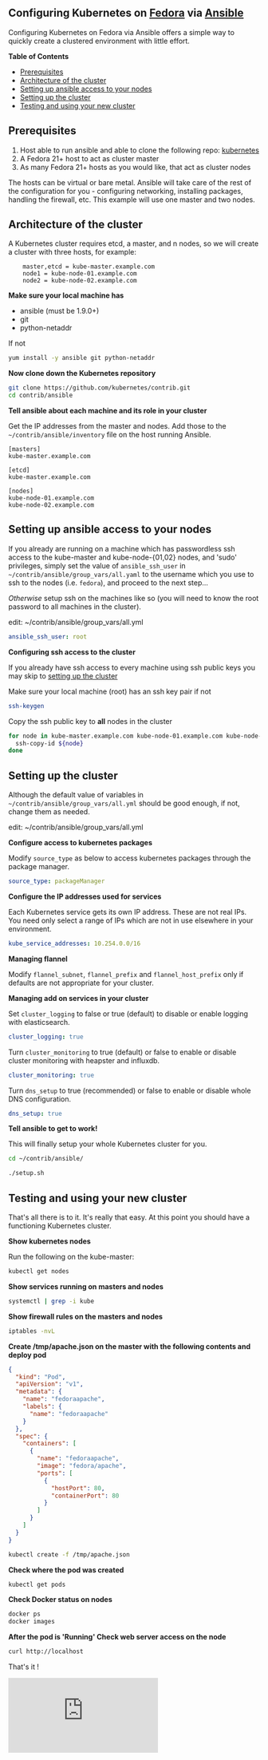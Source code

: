 <!-- BEGIN MUNGE: UNVERSIONED_WARNING -->


<!-- END MUNGE: UNVERSIONED_WARNING -->
Configuring Kubernetes on [Fedora](http://fedoraproject.org) via [Ansible](http://www.ansible.com/home)
-------------------------------------------------------------------------------------------------------

Configuring Kubernetes on Fedora via Ansible offers a simple way to quickly create a clustered environment with little effort.

**Table of Contents**

- [Prerequisites](#prerequisites)
- [Architecture of the cluster](#architecture-of-the-cluster)
- [Setting up ansible access to your nodes](#setting-up-ansible-access-to-your-nodes)
- [Setting up the cluster](#setting-up-the-cluster)
- [Testing and using your new cluster](#testing-and-using-your-new-cluster)

## Prerequisites

1. Host able to run ansible and able to clone the following repo: [kubernetes](https://github.com/kubernetes/kubernetes.git)
2. A Fedora 21+ host to act as cluster master
3. As many Fedora 21+ hosts as you would like, that act as cluster nodes

The hosts can be virtual or bare metal. Ansible will take care of the rest of the configuration for you - configuring networking, installing packages, handling the firewall, etc. This example will use one master and two nodes.

## Architecture of the cluster

A Kubernetes cluster requires etcd, a master, and n nodes, so we will create a cluster with three hosts, for example:

```console
    master,etcd = kube-master.example.com
    node1 = kube-node-01.example.com
    node2 = kube-node-02.example.com
```

**Make sure your local machine has**

 - ansible (must be 1.9.0+)
 - git
 - python-netaddr

If not

```sh
yum install -y ansible git python-netaddr
```

**Now clone down the Kubernetes repository**

```sh
git clone https://github.com/kubernetes/contrib.git
cd contrib/ansible
```

**Tell ansible about each machine and its role in your cluster**

Get the IP addresses from the master and nodes.  Add those to the `~/contrib/ansible/inventory` file on the host running Ansible.

```console
[masters]
kube-master.example.com

[etcd]
kube-master.example.com

[nodes]
kube-node-01.example.com
kube-node-02.example.com
```

## Setting up ansible access to your nodes

If you already are running on a machine which has passwordless ssh access to the kube-master and kube-node-{01,02} nodes, and 'sudo' privileges, simply set the value of `ansible_ssh_user` in `~/contrib/ansible/group_vars/all.yaml` to the username which you use to ssh to the nodes (i.e. `fedora`), and proceed to the next step...

*Otherwise* setup ssh on the machines like so (you will need to know the root password to all machines in the cluster).

edit: ~/contrib/ansible/group_vars/all.yml

```yaml
ansible_ssh_user: root
```

**Configuring ssh access to the cluster**

If you already have ssh access to every machine using ssh public keys you may skip to [setting up the cluster](#setting-up-the-cluster)

Make sure your local machine (root) has an ssh key pair if not

```sh
ssh-keygen
```

Copy the ssh public key to **all** nodes in the cluster

```sh
for node in kube-master.example.com kube-node-01.example.com kube-node-02.example.com; do
  ssh-copy-id ${node}
done
```

## Setting up the cluster

Although the default value of variables in `~/contrib/ansible/group_vars/all.yml` should be good enough, if not, change them as needed.

edit: ~/contrib/ansible/group_vars/all.yml

**Configure access to kubernetes packages**

Modify `source_type` as below to access kubernetes packages through the package manager.

```yaml
source_type: packageManager
```

**Configure the IP addresses used for services**

Each Kubernetes service gets its own IP address.  These are not real IPs.  You need only select a range of IPs which are not in use elsewhere in your environment.

```yaml
kube_service_addresses: 10.254.0.0/16
```

**Managing flannel**

Modify `flannel_subnet`, `flannel_prefix` and `flannel_host_prefix` only if defaults are not appropriate for your cluster.


**Managing add on services in your cluster**

Set `cluster_logging` to false or true (default) to disable or enable logging with elasticsearch.

```yaml
cluster_logging: true
```

Turn `cluster_monitoring` to true (default) or false to enable or disable cluster monitoring with heapster and influxdb.

```yaml
cluster_monitoring: true
```

Turn `dns_setup` to true (recommended) or false to enable or disable whole DNS configuration.

```yaml
dns_setup: true
```

**Tell ansible to get to work!**

This will finally setup your whole Kubernetes cluster for you.

```sh
cd ~/contrib/ansible/

./setup.sh
```

## Testing and using your new cluster

That's all there is to it.  It's really that easy.  At this point you should have a functioning Kubernetes cluster.

**Show kubernetes nodes**

Run the following on the kube-master:

```sh
kubectl get nodes
```

**Show services running on masters and nodes**

```sh
systemctl | grep -i kube
```

**Show firewall rules on the masters and nodes**

```sh
iptables -nvL
```

**Create /tmp/apache.json on the master with the following contents and deploy pod**

```json
{
  "kind": "Pod",
  "apiVersion": "v1",
  "metadata": {
    "name": "fedoraapache",
    "labels": {
      "name": "fedoraapache"
    }
  },
  "spec": {
    "containers": [
      {
        "name": "fedoraapache",
        "image": "fedora/apache",
        "ports": [
          {
            "hostPort": 80,
            "containerPort": 80
          }
        ]
      }
    ]
  }
}
```

```sh
kubectl create -f /tmp/apache.json
```

**Check where the pod was created**

```sh
kubectl get pods
```

**Check Docker status on nodes**

```sh
docker ps
docker images
```

**After the pod is 'Running' Check web server access on the node**

```sh
curl http://localhost
```

That's it !




<!-- BEGIN MUNGE: IS_VERSIONED -->
<!-- TAG IS_VERSIONED -->
<!-- END MUNGE: IS_VERSIONED -->


<!-- BEGIN MUNGE: GENERATED_ANALYTICS -->
[![Analytics](https://kubernetes-site.appspot.com/UA-36037335-10/GitHub/docs/getting-started-guides/fedora/fedora_ansible_config.md?pixel)]()
<!-- END MUNGE: GENERATED_ANALYTICS -->
